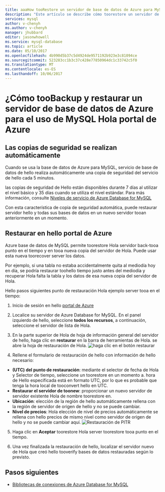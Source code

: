 ```yaml
---
title: aaaHow tooRestore un servidor de base de datos de Azure para MySQL | Documentos de Microsoft
description: "Este artículo se describe cómo toorestore un servidor de base de datos de Azure para el uso de MySQL Hola portal de Azure."
services: mysql
author: v-chenyh
ms.author: v-chenyh
manager: jhubbard
editor: jasonwhowell
ms.service: mysql-database
ms.topic: article
ms.date: 05/10/2017
ms.openlocfilehash: 4b990d5b37c5d4924de9571192b923e3c81094ce
ms.sourcegitcommit: 523283cc1b3c37c428e77850964dc1c33742c5f0
ms.translationtype: MT
ms.contentlocale: es-ES
ms.lasthandoff: 10/06/2017
---
```

# <a name="how-toobackup-and-restore-a-server-in-azure-database-for-mysql-using-hello-azure-portal"></a>¿Cómo tooBackup y restaurar un servidor de base de datos de Azure para el uso de MySQL Hola portal de Azure

## <a name="backup-happens-automatically"></a>Las copias de seguridad se realizan automáticamente
Cuando se usa la base de datos de Azure para MySQL, servicio de base de datos de hello realiza automáticamente una copia de seguridad del servicio de hello cada 5 minutos. 

las copias de seguridad de Hello están disponibles durante 7 días al utilizar el nivel básico y 35 días cuando se utiliza el nivel estándar. Para más información, consulte [Niveles de servicio de Azure Database for MySQL](concepts-service-tiers.md)

Con esta característica de copia de seguridad automática, puede restaurar servidor hello y todas sus bases de datos en un nuevo servidor tooan anteriormente en un momento.

## <a name="restore-in-hello-azure-portal"></a>Restaurar en hello portal de Azure
Azure base de datos de MySQL permite toorestore Hola servidor back-tooa punto en el tiempo y en tooa nueva copia del servidor de Hola. Puede usar esta nueva toorecover server los datos. 

Por ejemplo, si una tabla no estaba accidentalmente quita al mediodía hoy en día, se podría restaurar toohello tiempo justo antes del mediodía y recuperar Hola falta la tabla y los datos de esa nueva copia del servidor de Hola.

Hello pasos siguientes punto de restauración Hola ejemplo server tooa en el tiempo:

1. Inicio de sesión en hello [portal de Azure](https://portal.azure.com/)

2. Localice su servidor de Azure Database for MySQL. En el panel izquierdo de hello, seleccione **todos los recursos**, a continuación, seleccione el servidor de lista de Hola.

3.  En la parte superior de Hola de hoja de información general del servidor de hello, haga clic en **restaurar** en la barra de herramientas de Hola. se abre la hoja de restauración de Hola.
![haga clic en el botón restaurar](./media/howto-restore-server-portal/click-restore-button.png)

4. Rellene el formulario de restauración de hello con información de hello necesario:

- **(UTC) del punto de restauración**: mediante el selector de fecha de Hola y Selector de tiempo, seleccione un toorestore en un momento a. hora de Hello especificada está en formato UTC, por lo que es probable que tenga la hora local de tooconvert hello en UTC.
- **Restaurar el servidor de toonew**: proporcionar un nuevo servidor de servidor existente Hola de nombre toorestore en.
- **Ubicación**: elección de la región de hello automáticamente rellena con la región de servidor de origen de hello y no se puede cambiar.
- **Nivel de precios**: Hola elección de nivel de precios automáticamente se rellena con hello precios de mismo nivel como servidor de origen de hello y no se puede cambiar aquí. 
![Restauración de PITR](./media/howto-restore-server-portal/pitr-restore.png)

5. Haga clic en **Aceptar** toorestore Hola server toorestore tooa punto en el tiempo. 

6. Una vez finalizada la restauración de hello, localizar el servidor nuevo de Hola que creó hello tooverify bases de datos restauradas según lo previsto.

## <a name="next-steps"></a>Pasos siguientes
- [Bibliotecas de conexiones de Azure Database for MySQL](concepts-connection-libraries.md)